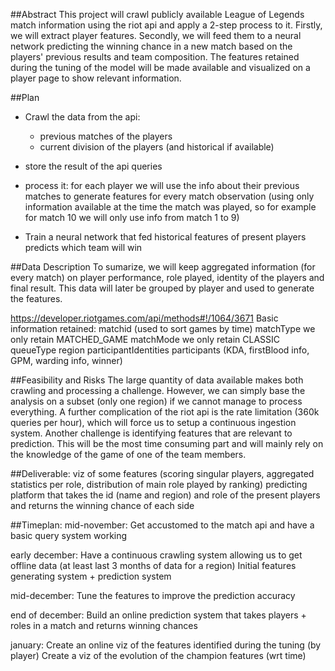 ##Abstract
  This project will crawl publicly available League of Legends match information using the riot api and apply a 2-step process to it. Firstly, we will extract player features. Secondly, we will feed them to a neural network predicting the winning chance in a new match based on the players' previous results and team composition.
  The features retained during the tuning of the model will be made available and visualized on a player page to show relevant information.

##Plan
  * Crawl the data from the api:
    * previous matches of the players
    * current division of the players (and historical if available)
  
  * store the result of the api queries
  * process it:
    for each player we will use the info about their previous matches to generate features for every match observation (using only information available at the time the match was played, so for example for match 10 we will only use info from match 1 to 9)

  * Train a neural network that fed historical features of present players predicts which team will win

##Data Description
  To sumarize, we will keep aggregated information (for every match) on player performance, role played, identity of the players and final result.
  This data will later be grouped by player and used to generate the features.

  https://developer.riotgames.com/api/methods#!/1064/3671
  Basic information retained:
    matchid (used to sort games by time)
    matchType we only retain MATCHED_GAME
    matchMode we only retain CLASSIC
    queueType
    region
    participantIdentities
    participants (KDA, firstBlood info, GPM, warding info, winner)

##Feasibility and Risks
  The large quantity of data available makes both crawling and processing a challenge. However, we can simply base the analysis on a subset (only one region) if we cannot manage to process everything. A further complication of the riot api is the rate limitation (360k queries per hour), which will force us to setup a continuous ingestion system.
  Another challenge is identifying features that are relevant to prediction. This will be the most time consuming part and will mainly rely on the knowledge of the game of one of the team members.

##Deliverable:
  viz of some features (scoring singular players, aggregated statistics per role, distribution of main role played by ranking)
  predicting platform that takes the id (name and region) and role of the present players and returns the winning chance of each side

##Timeplan:
  mid-november:
    Get accustomed to the match api and have a basic query system working

  early december:
    Have a continuous crawling system allowing us to get offline data (at least last 3 months of data for a region)
    Initial features generating system + prediction system

  mid-december:
    Tune the features to improve the prediction accuracy

  end of december:
    Build an online prediction system that takes players + roles in a match and returns winning chances

  january:
    Create an online viz of the features identified during the tuning (by player)
    Create a viz of the evolution of the champion features (wrt time)
